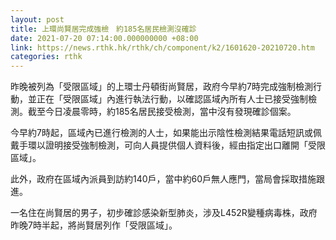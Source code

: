 ```yaml
---
layout: post
title: 上環尚賢居完成強檢　約185名居民檢測沒確診
date: 2021-07-20 07:14:00.000000000 +08:00
link: https://news.rthk.hk/rthk/ch/component/k2/1601620-20210720.htm
categories: rthk
---
```


昨晚被列為「受限區域」的上環士丹頓街尚賢居，政府今早約7時完成強制檢測行動，並正在「受限區域」內進行執法行動，以確認區域內所有人士已接受強制檢測。截至今日凌晨零時，約185名居民接受檢測，當中沒有發現確診個案。

今早約7時起，區域內已進行檢測的人士，如果能出示陰性檢測結果電話短訊或佩戴手環以證明接受強制檢測，可向人員提供個人資料後，經由指定出口離開「受限區域」。

此外，政府在區域內派員到訪約140戶，當中約60戶無人應門，當局會採取措施跟進。

一名住在尚賢居的男子，初步確診感染新型肺炎，涉及L452R變種病毒株，政府昨晚7時半起，將尚賢居列作「受限區域」。
